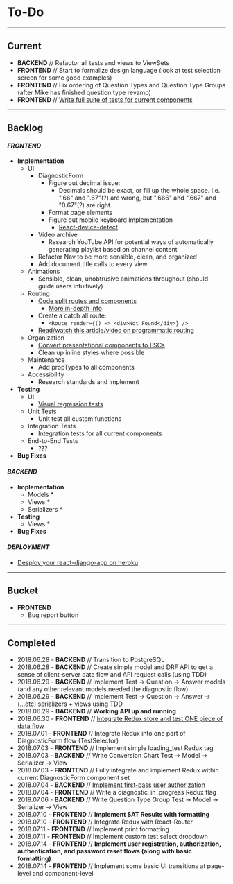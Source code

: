 # **To-Do**

---

## **Current**

* **BACKEND** // Refactor all tests and views to ViewSets
* **FRONTEND** // Start to formalize design language (look at test selection screen for some good examples)
* **FRONTEND** // Fix ordering of Question Types and Question Type Groups (after Mike has finished question type revamp)
* **FRONTEND** // [Write full suite of tests for current components](https://www.robinwieruch.de/react-testing-tutorial/)

---

## **Backlog**

#### **_FRONTEND_**

* **Implementation**
  * UI
    * DiagnosticForm
      * Figure out decimal issue:
        * Decimals should be exact, or fill up the whole space. I.e. ".66" and ".67"(?) are wrong, but ".666" and ".667" and "0.67"(?) are right.
      * Format page elements
      * Figure out mobile keyboard implementation
        * [React-device-detect](https://www.npmjs.com/package/react-device-detect)
    * Video archive
      * Research YouTube API for potential ways of automatically generating playlist based on channel content
    * Refactor Nav to be more sensible, clean, and organized
    * Add document.title calls to every view
  * Animations
    * Sensible, clean, unobtrusive animations throughout (should guide users intuitively)
  * Routing
    * [Code split routes and components](https://github.com/jamiebuilds/react-loadable)
      * [More in-depth info](https://tylermcginnis.com/react-router-code-splitting/)
    * Create a catch all route:
      * `<Route render={() => <div>Not Found</div>} />`
    * [Read/watch this article/video on programmatic routing](https://tylermcginnis.com/react-router-programmatically-navigate/)
  * Organization
    * [Convert presentational components to FSCs](https://javascriptplayground.com/functional-stateless-components-react/)
    * Clean up inline styles where possible
  * Maintenance
    * Add propTypes to all components
  * Accessibility
    * Research standards and implement
* **Testing**
  * UI
    * [Visual regression tests](https://www.robinwieruch.de/visual-regression-testing-react-storybook/)
  * Unit Tests
    * Unit test all custom functions
  * Integration Tests
    * Integration tests for all current components
  * End-to-End Tests
    * ???
* **Bug Fixes**

#### **_BACKEND_**

* **Implementation**
  * Models \*
  * Views \*
  * Serializers \*
* **Testing**
  * Views \*
* **Bug Fixes**

#### **_DEPLOYMENT_**

* [Desploy your react-django-app on heroku](https://medium.com/@nicholaskajoh/deploy-your-react-django-app-on-heroku-335af9dab8a3)

---

## **Bucket**

* **FRONTEND**
  * Bug report button

---

## **Completed**

* 2018.06.28 - **BACKEND** // Transition to PostgreSQL
* 2018.06.28 - **BACKEND** // Create simple model and DRF API to get a sense of client-server data flow and API request calls (using TDD)
* 2018.06.29 - **BACKEND** // Implement Test -> Question -> Answer models (and any other relevant models needed the diagnostic flow)
* 2018.06.29 - **BACKEND** // Implement Test -> Question -> Answer -> (...etc) serializers + views using TDD
* 2018.06.29 - **BACKEND** // **Working API up and running**
* 2018.06.30 - **FRONTEND** // [Integrate Redux store and test ONE piece of data flow](https://egghead.io/courses/getting-started-with-redux)
* 2018.07.01 - **FRONTEND** // Integrate Redux into one part of DiagnosticForm flow (TestSelector)
* 2018.07.03 - **FRONTEND** // Implement simple loading_test Redux tag
* 2018.07.03 - **BACKEND** // Write Conversion Chart Test -> Model -> Serializer -> View
* 2018.07.03 - **FRONTEND** // Fully integrate and implement Redux within current DiagnosticForm component set
* 2018.07.04 - **BACKEND** // [Implement first-pass user authorization](http://v1k45.com/blog/modern-django-part-4-adding-authentication-to-react-spa-using-drf/)
* 2018.07.04 - **FRONTEND** // Write a diagnostic_in_progress Redux flag
* 2018.07.06 - **BACKEND** // Write Question Type Group Test -> Model -> Serializer -> View
* 2018.07.10 - **FRONTEND** // **Implement SAT Results with formatting**
* 2018.07.10 - **FRONTEND** // Integrate Redux with React-Router
* 2018.07.11 - **FRONTEND** // Implement print formatting
* 2018.07.11 - **FRONTEND** // Implement custom test select dropdown
* 2018.07.14 - **FRONTEND** // **Implement user registration, authorization, authentication, and password reset flows (along with basic formatting)**
* 2018.07.14 - **FRONTEND** // Implement some basic UI transitions at page-level and component-level
